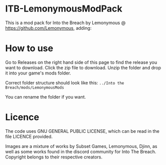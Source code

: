# ITB-LemonymousModPack
 This is a mod pack for Into the Breach by Lemonymous @ https://github.com/Lemonymous, adding:

# How to use
 Go to Releases on the right hand side of this page to find the release you want to download.
 Click the zip file to download.
 Unzip the folder and drop it into your game's mods folder.

 Correct folder structure should look like this: `../Into the Breach/mods/LemonymousMods`

 You can rename the folder if you want.

# Licence
 The code uses GNU GENERAL PUBLIC LICENSE, which can be read in the file LICENCE provided.

 Images are a mixture of works by Subset Games, Lemonymous, Djinn, as well as some works found in the discord community for Into The Breach. Copyright belongs to their respective creators.